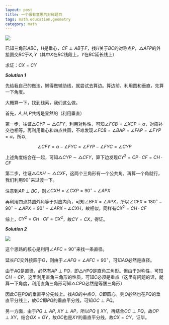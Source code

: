 ```yaml
---
layout: post
title: 一个很有意思的对称题目
tags: math,education,geometry
category: math
---
```


![](https://crsando.github.io/images/2025-04-25/A002.png)

已知三角形$ABC$，$H$是垂心，$CF \perp AB$于$F$，找$H$关于$BC$的对称点$P$，$\triangle AFP$的外接圆交$BC$于$X,Y$（其中$X$在$BC$线段上，$Y$在$BC$延长线上）

求证：$CX = CY$

***Solution 1***

先给我自己的做法，懒得做辅助线，就尝试去算边。算边前，利用圆和垂直，先算一下角度。

大概算一下，找到线索，我们这么做。

首先，$A,H,P$共线是显然的（利用垂直）

第一步，往证$\triangle CYP \sim \triangle CFY$，利用对称性，可知$\angle FCB = \angle XCP = \alpha$，对应补交也相等。再利用垂心和四点共圆，不难发现$\angle FCB = \angle BAP = \angle FAP = \angle FYP = \alpha$，所以

$$
    \angle CFY = \alpha - \angle FYC = \angle FYP - \angle FYC = \angle CYP
$$

上述角度结合在一起，可知$\triangle CYP \sim \triangle CFY$，算下边发现$CY^2 = CP \cdot CF = CH \cdot CF$

第二步，往证$\triangle CXH \sim \triangle CXF$，这两个三角形有一个公共角，再算一个角就行，我们利用$90^\circ$来过渡一下。

注意到$AP \perp BC$，则$\angle CXH = \angle CXP = 90^\circ - \angle APX$

再利用四点共圆外角等于对应内角，可知$\angle BFX = \angle APX$，所以$\angle CFX= 180^\circ - 90^\circ - \angle APX = 90^\circ - \angle APX - \angle CXH$，故相似，同样有$CX^2 = CH \cdot CF$

综上，$CY^2 = CH \cdot CF = CX^2$，故$CY = CX$，得证。

***Solution 2***

![](https://crsando.github.io/images/2025-04-25/A002-Ans.png)

这个思路的核心是利用$\angle AFC = 90^\circ$来找一条直径。

延长$FC$交外接圆于$Q$，则由于$\angle AFQ = \angle AFC = 90^\circ$，可知$AQ$必然是直径。

由于$AQ$是直径，必然有$AP \perp PQ$，即$\triangle HPQ$是直角三角形。但由于对称性，可知$CH = CP$，这里利用直角三角形的性质，可知$C$必须是重点（这里有问题的话，就算一下角度，利用直角三角形可知$\triangle CPQ$必然是等腰三角形）

因此$C$在$PQ$的垂直平分先线上。找$AQ$的中点$O$，$O$即圆心，则$O$必然也在$PQ$的垂直平分线上，故$OC$即$PQ$的垂直平分线，可知$OC \perp PQ$。

另一方面，由于$PQ \perp AP$, $XY \perp AP$，所以$PQ \parallel XY$，再结合$OC \perp PQ$，故$OP \perp XY$，结合$OX = OY$，故$OC$也是$XY$的垂直平分线，故$CX = CY$，证毕。